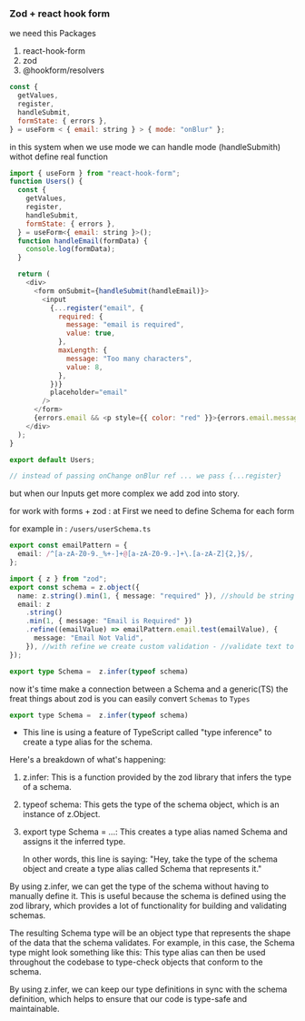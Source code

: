 ### Zod + react hook form

we need this Packages

1. react-hook-form
2. zod
3. @hookform/resolvers

```javascript
const {
  getValues,
  register,
  handleSubmit,
  formState: { errors },
} = useForm < { email: string } > { mode: "onBlur" };
```

in this system when we use mode we can handle mode (handleSubmith) withot define real function

```javascript
import { useForm } from "react-hook-form";
function Users() {
  const {
    getValues,
    register,
    handleSubmit,
    formState: { errors },
  } = useForm<{ email: string }>();
  function handleEmail(formData) {
    console.log(formData);
  }

  return (
    <div>
      <form onSubmit={handleSubmit(handleEmail)}>
        <input
          {...register("email", {
            required: {
              message: "email is required",
              value: true,
            },
            maxLength: {
              message: "Too many characters",
              value: 8,
            },
          })}
          placeholder="email"
        />
      </form>
      {errors.email && <p style={{ color: "red" }}>{errors.email.message}</p>}
    </div>
  );
}

export default Users;

// instead of passing onChange onBlur ref ... we pass {...register}
```

but when our Inputs get more complex we add zod into story.

for work with forms + zod :
at First we need to define Schema for each form

for example in :
`/users/userSchema.ts`

```typescript
export const emailPattern = {
  email: /^[a-zA-Z0-9._%+-]+@[a-zA-Z0-9.-]+\.[a-zA-Z]{2,}$/,
};

import { z } from "zod";
export const schema = z.object({
  name: z.string().min(1, { message: "required" }), //should be string and the filed cannot less than 1 word
  email: z
    .string()
    .min(1, { message: "Email is Required" })
    .refine((emailValue) => emailPattern.email.test(emailValue), {
      message: "Email Not Valid",
    }), //with refine we create custom validation - //validate text to a Email
});

export type Schema =  z.infer(typeof schema)
```

now it's time make a connection between a Schema and a generic(TS)
the freat things about zod is you can easily convert `Schemas` to `Types`

```javascript
export type Schema =  z.infer(typeof schema)
```

- This line is using a feature of TypeScript called "type inference" to create a type alias for the schema.

Here's a breakdown of what's happening:

1. z.infer: This is a function provided by the zod library that infers the type of a schema.
2. typeof schema: This gets the type of the schema object, which is an instance of z.Object.
3. export type Schema = ...: This creates a type alias named Schema and assigns it the inferred type.

   In other words, this line is saying: "Hey, take the type of the schema object and create a type alias called Schema that represents it."

By using z.infer, we can get the type of the schema without having to manually define it. This is useful because the schema is defined using the zod library, which provides a lot of functionality for building and validating schemas.

The resulting Schema type will be an object type that represents the shape of the data that the schema validates. For example, in this case, the Schema type might look something like this:
This type alias can then be used throughout the codebase to type-check objects that conform to the schema.

By using z.infer, we can keep our type definitions in sync with the schema definition, which helps to ensure that our code is type-safe and maintainable.
